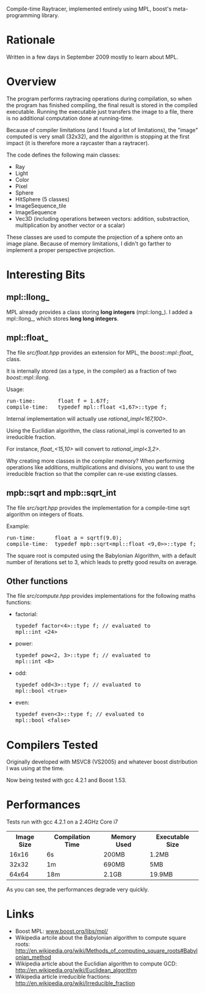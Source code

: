 Compile-time Raytracer, implemented entirely using MPL, boost's meta-programming library.

Rationale
=========

Written in a few days in September 2009 mostly to learn about MPL.

Overview
========

The program performs raytracing operations during compilation, so when the program has finished compiling, the final result is stored in the compiled executable.
Running the executable just transfers the image to a file, there is no additional computation done at running-time.

Because of compiler limitations (and I found a lot of limitations), the "image" computed is very small (32x32), and the algorithm is stopping at the first impact (it is therefore more a raycaster than a raytracer).

The code defines the following main classes:
* Ray
* Light
* Color
* Pixel
* Sphere
* HitSphere (5 classes)
* ImageSequence_tile
* ImageSequence
* Vec3D (including operations between vectors: addition, substraction, multiplication by another vector or a scalar)

These classes are used to compute the projection of a sphere onto an image plane. Because of memory limitations, I didn't go farther to implement a proper perspective projection. 

Interesting Bits
================

mpl::llong_
-----------

MPL already provides a class storing <b>long integers</b> (mpl::long_). I added a mpl::llong_, which stores <b>long long integers</b>.

mpl::float_
-----------

The file <i>src/float.hpp</i> provides an extension for MPL, the <i>boost::mpl::float_</i> class.

It is internally stored (as a type, in the compiler) as a fraction of two <i>boost::mpl::llong</i>.

Usage:
<pre>
run-time:       float f = 1.67f;                                                                                               
compile-time:   typedef mpl::float_&lt;1,67>::type f;                                                                                  
</pre>
Internal implementation will actually use <i>rational_impl&lt;167,100></i>.

Using the Euclidian algorithm, the class rational_impl is converted to an irreducible fraction.

For instance, <i>float_&lt;15,10></i> will convert to <i>rational_impl&lt;3,2></i>.

Why creating more classes in the compiler memory? When performing operations like additions, multiplications and divisions, you want to use the irreducible fraction so that the compiler can re-use existing classes.

mpb::sqrt and mpb::sqrt_int
---------------------------

The file <i>src/sqrt.hpp</i> provides the implementation for a compile-time sqrt algorithm on integers of floats.

Example:
<pre>
run-time:      float a = sqrtf(9.0);
compile-time:  typedef mpb::sqrt&lt;mpl::float_&lt;9,0>>::type f; // evaluated to mpl::float_&lt;3,0>;
</pre>

The square root is computed using the Babylonian Algorithm, with a default number of iterations set to 3, which leads to pretty good results on average.

Other functions
---------------

The file <i>src/compute.hpp</i> provides implementations for the following maths functions:
* factorial: <pre>typedef factor&lt;4>::type f; // evaluated to mpl::int_&lt;24></pre>
* power: <pre>typedef pow&lt;2, 3>::type f; // evaluated to mpl::int_&lt;8></pre>
* odd: <pre>typedef odd&lt;3>::type f; // evaluated to mpl::bool_&lt;true></pre>
* even: <pre>typedef even&lt;3>::type f; // evaluated to mpl::bool_&lt;false></pre>

Compilers Tested
================

Originally developed with MSVC8 (VS2005) and whatever boost distribution I was using at the time.

Now being tested with gcc 4.2.1 and Boost 1.53.

Performances
============

Tests run with gcc 4.2.1 on a 2.4GHz Core i7
<table>
<tr><th>Image Size</th><th>Compilation Time</th><th>Memory Used</th><th>Executable Size</th></tr>
<tr><td>16x16</td><td>6s</td><td>200MB</td><td>1.2MB</td></tr>
<tr><td>32x32</td><td>1m</td><td>690MB</td><td>5MB</td></tr>
<tr><td>64x64</td><td>18m</td><td>2.1GB</td><td>19.9MB</td></tr>
</table>

As you can see, the performances degrade very quickly.

Links
=====

* Boost MPL: www.boost.org/libs/mpl/‎
* Wikipedia artcile about the Babylonian algorithm to compute square roots: http://en.wikipedia.org/wiki/Methods_of_computing_square_roots#Babylonian_method
* Wikipedia article about the Euclidian algorithm to compute GCD: http://en.wikipedia.org/wiki/Euclidean_algorithm‎
* Wikipedia article irreducible fractions: http://en.wikipedia.org/wiki/Irreducible_fraction
